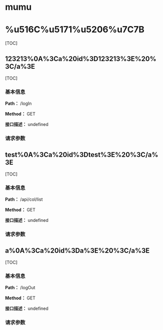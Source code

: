 
 <h1 class="curproject-name"> mumu </h1> 
 


# %u516C%u5171%u5206%u7C7B
[TOC]


## 123213%0A%3Ca%20id%3D123213%3E%20%3C/a%3E
[TOC]

### 基本信息

**Path：** /logIn

**Method：** GET

**接口描述：**
undefined

### 请求参数

## test%0A%3Ca%20id%3Dtest%3E%20%3C/a%3E
[TOC]

### 基本信息

**Path：** /api/col/list

**Method：** GET

**接口描述：**
undefined

### 请求参数

## a%0A%3Ca%20id%3Da%3E%20%3C/a%3E
[TOC]

### 基本信息

**Path：** /logOut

**Method：** GET

**接口描述：**
undefined

### 请求参数
